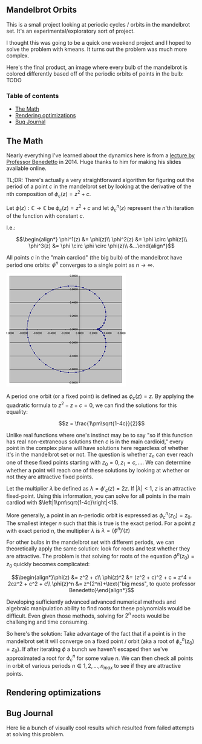 ## Mandelbrot Orbits

This is a small project looking at periodic cycles / orbits in the mandelbrot set. It's an
experimental/exploratory sort of project.

I thought this was going to be a quick one weekend project and I hoped to solve the problem with
kmeans. It turns out the problem was much more complex.

Here's the final product, an image where every bulb of the mandelbrot is colored differently based
off of the periodic orbits of points in the bulb: TODO

### Table of contents
- [The Math](#the-math)
- [Rendering optimizations](#rendering-optimizations)
- [Bug Journal](#bug-journal)

## The Math

Nearly everything I've learned about the dynamics here is from a [lecture by Professor Benedetto][1]
in 2014. Huge thanks to him for making his slides available online.

TL;DR: There's actually a very straightforward algorithm for figuring out the period of a point $c$
in the mandelbrot set by looking at the derivative of the nth composition of $\phi_c(z) = z^2 + c$.

Let $\phi(z) : \mathbb{C}\to\mathbb{C}$ be $\phi_c(z) = z^2+c$ and let $\phi^n_c(z)$
represent the $n$'th iteration of the function with constant $c$.

I.e.:

$$\begin{align*}
\phi^1(z) &= \phi(z)\\
\phi^2(z) &= \phi \circ \phi(z)\\
\phi^3(z) &= \phi \circ \phi \circ \phi(z)\\
&...\end{align*}$$

All points $c$ in the "main cardiod" (the big bulb) of the mandelbrot have period one orbits:
$\phi^n$ converges to a single point as $n \to \infty$.

![](photos/_main_cardiod_from_lecture_slides.png)

A period one orbit (or a fixed point) is defined as $\phi_c(z)=z$. By applying the quadratic formula
to $z^2-z+c=0$, we can find the solutions for this equality:

$$z = \frac{1\pm\sqrt{1-4c}}{2}$$

Unlike real functions where one's instinct may be to say "so if this function has real
non-extraneous solutions then $c$ is in the main cardioid," every point in the complex plane will
have solutions here regardless of whether it's in the mandelbrot set or not. The question is whether
$z_n$ can ever reach one of these fixed points starting with $z_0=0, z_1=c, ...$. We can determine
whether a point will reach one of these solutions by looking at whether or not they are attractive
fixed points.

Let the multiplier $\lambda$ be defined as $\lambda = \phi'_c(z) = 2z$. If $\left|\lambda\right|<1$,
$z$ is an attractive fixed-point. Using this information, you can solve for all points in the main
cardiod with $\left|1\pm\sqrt{1-4c}\right|<1$.

More generally, a point in an n-periodic orbit is expressed as $\phi_c^n(z_0)=z_0$. The smallest
integer $n$ such that this is true is the exact period. For a point $z$ with exact period $n$, the
multiplier $\lambda$ is $\lambda=(\phi^n)'(z)$

For other bulbs in the mandelbrot set with different periods, we can theoretically apply the same
solution: look for roots and test whether they are attractive. The problem is that solving for roots
of the equation $\phi^n(z_0)=z_0$ quickly becomes complicated:

$$\begin{align*}\phi(z) &= z^2 + c\\
\phi(z)^2 &= (z^2 + c)^2 + c = z^4 + 2cz^2 + c^2 + c\\
\phi(z)^n &= z^{2^n}+\text{"big mess", to quote professor Benedetto}\end{align*}$$

Developing sufficiently advanced advanced numerical methods and algebraic manipulation ability to
find roots for these polynomials would be difficult. Even given those methods, solving for $2^n$
roots would be challenging and time consuming.

So here's the solution: Take advantage of the fact that if a point is in the mandelbrot set it will
converge on a fixed point / orbit (aka a root of $\phi_c^n(z_0)=z_0$). If after iterating $\phi$ a
bunch we haven't escaped then we've approximated a root for $\phi_c^n$ for some value $n$. We can
then check all points in orbit of various periods $n \in {1, 2, ..., n_{max}}$ to see if they are
attractive points.

[1]: https://rlbenedetto.people.amherst.edu/talks/mhc_ug14.pdf

## Rendering optimizations

## Bug Journal

Here lie a bunch of visually cool results which resulted from failed attempts at solving this
problem.

